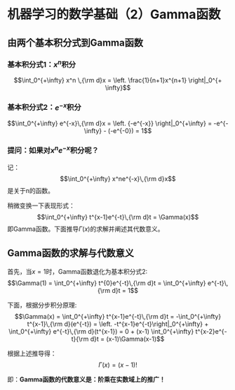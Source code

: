 # 机器学习的数学基础（2）Gamma函数

## 由两个基本积分式到Gamma函数

### 基本积分式1：$x^n$积分

$$\int_0^{+\infty} x^n \,{\rm d}x = \left. \frac{1}{n+1}x^{n+1} \right|_0^{+ \infty}$$

### 基本积分式2：$e^{-x}$积分

$$\int_0^{+\infty} e^{-x}\,{\rm d}x = \left. {-e^{-x}} \right|_0^{+\infty} = -e^{-\infty} - (-e^{-0}) = 1$$

### 提问：如果对$x^ne^{-x}$积分呢？

记：
$$\int_0^{+\infty} x^ne^{-x}\,{\rm d}x$$是关于n的函数。

稍微变换一下表现形式：
$$\int_0^{+\infty} t^{x-1}e^{-t}\,{\rm d}t = \Gamma(x)$$
即Gamma函数。下面推导$\Gamma(x)$的求解并阐述其代数意义。

## Gamma函数的求解与代数意义

首先，当$x=1$时，Gamma函数退化为基本积分式2:
$$\Gamma(1) = \int_0^{+\infty} t^{0}e^{-t}\,{\rm d}t = \int_0^{+\infty} e^{-t}\,{\rm d}t = 1$$

下面，根据分步积分原理:
$$\Gamma(x) = \int_0^{+\infty} t^{x-1}e^{-t}\,{\rm d}t = -\int_0^{+\infty} t^{x-1}\,{\rm d}(e^{-t}) = \left. -t^{x-1}e^{-t}\right|_0^{+\infty} + \int_0^{+\infty} e^{-t}\,{\rm d}(t^{x-1}) = 0 + (x-1) \int_0^{+\infty} t^{x-2}e^{-t}{\rm d}t = (x-1)\Gamma(x-1)$$

根据上述推导得：
$$\Gamma(x) = (x-1)!$$

即：**Gamma函数的代数意义是：阶乘在实数域上的推广！**